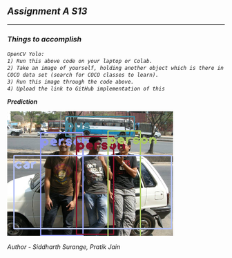 <h2><i>Assignment A S13<I></H2>
 <HR>

<H3>Things to accomplish</h3>

```
OpenCV Yolo:
1) Run this above code on your laptop or Colab. 
2) Take an image of yourself, holding another object which is there in COCO data set (search for COCO classes to learn). 
3) Run this image through the code above. 
4) Upload the link to GitHub implementation of this

```

<b>Prediction</b>

![img](https://github.com/pratikiiitb2013/EVA4/blob/master/Session%2013%20YOLOV3/Assignment%20A/YOLOv3OpenCV_inference.png)

Author - Siddharth Surange, Pratik Jain
